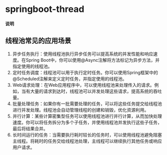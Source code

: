 # springboot-thread

**说明**

## 线程池常见的应用场景

1. 异步任务执行：使用线程池执行异步任务可以提高系统的并发性能和响应速度。在Spring Boot中，你可以使用@Async注解将方法标记为异步方法，并指定使用的线程池。
2. 定时任务调度：线程池可以用于执行定时任务。你可以使用Spring框架中的@Scheduled注解来定义定时任务，并指定使用的线程池。
3. Web请求处理：在Web应用程序中，可以使用线程池来处理传入的请求。例如，当有大量的请求到达时，线程池可以并发处理这些请求，提高系统的吞吐量。
4. 批量处理任务：如果你有一批需要处理的任务，可以将这些任务提交给线程池进行并发处理。线程池会自动管理线程的创建和销毁，优化资源利用。
5. 并行计算：某些计算密集型任务可以使用线程池进行并行计算，从而加快处理速度。你可以将任务拆分为多个子任务，并使用线程池并发执行这些子任务，最后将结果合并。
6. 长时间运行的任务：当需要执行耗时较长的任务时，可以使用线程池避免阻塞主线程。将耗时的任务交给线程池处理，主线程可以继续执行其他任务或响应用户请求。

